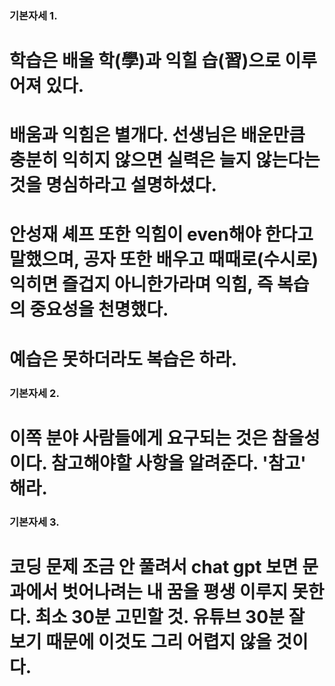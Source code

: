 ### 기본자세 1.
# 학습은 배울 학(學)과 익힐 습(習)으로 이루어져 있다. 
# 배움과 익힘은 별개다. 선생님은 배운만큼 충분히 익히지 않으면 실력은 늘지 않는다는 것을 명심하라고 설명하셨다.

# 안성재 셰프 또한 익힘이 even해야 한다고 말했으며, 공자 또한 배우고 때때로(수시로) 익히면 즐겁지 아니한가라며 익힘, 즉 복습의 중요성을 천명했다.  

# 예습은 못하더라도 복습은 하라. 

### 기본자세 2.
# 이쪽 분야 사람들에게 요구되는 것은 참을성이다. 참고해야할 사항을 알려준다. '참고' 해라. 


### 기본자세 3. 
# 코딩 문제 조금 안 풀려서 chat gpt 보면 문과에서 벗어나려는 내 꿈을 평생 이루지 못한다. 최소 30분 고민할 것. 유튜브 30분 잘 보기 때문에 이것도 그리 어렵지 않을 것이다.
 
